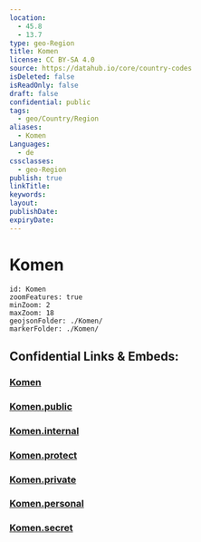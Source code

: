 ```yaml
---
location:
  - 45.8
  - 13.7
type: geo-Region
title: Komen
license: CC BY-SA 4.0
source: https://datahub.io/core/country-codes
isDeleted: false
isReadOnly: false
draft: false
confidential: public
tags:
  - geo/Country/Region
aliases:
  - Komen
Languages:
  - de
cssclasses:
  - geo-Region
publish: true
linkTitle:
keywords:
layout:
publishDate:
expiryDate:
---
```


# Komen

```leaflet
id: Komen
zoomFeatures: true 
minZoom: 2 
maxZoom: 18
geojsonFolder: ./Komen/
markerFolder: ./Komen/
```


## Confidential Links & Embeds: 

### [Komen](/_Standards/Earth/Continent/Europe/Europe~Central/Slovenia/Regions~Slovenia/Obalno-kraška/counties~Obalno-kraška/Komen.md) 

### [Komen.public](/_public/Earth/Continent/Europe/Europe~Central/Slovenia/Regions~Slovenia/Obalno-kraška/counties~Obalno-kraška/Komen.public.md) 

### [Komen.internal](/_internal/Earth/Continent/Europe/Europe~Central/Slovenia/Regions~Slovenia/Obalno-kraška/counties~Obalno-kraška/Komen.internal.md) 

### [Komen.protect](/_protect/Earth/Continent/Europe/Europe~Central/Slovenia/Regions~Slovenia/Obalno-kraška/counties~Obalno-kraška/Komen.protect.md) 

### [Komen.private](/_private/Earth/Continent/Europe/Europe~Central/Slovenia/Regions~Slovenia/Obalno-kraška/counties~Obalno-kraška/Komen.private.md) 

### [Komen.personal](/_personal/Earth/Continent/Europe/Europe~Central/Slovenia/Regions~Slovenia/Obalno-kraška/counties~Obalno-kraška/Komen.personal.md) 

### [Komen.secret](/_secret/Earth/Continent/Europe/Europe~Central/Slovenia/Regions~Slovenia/Obalno-kraška/counties~Obalno-kraška/Komen.secret.md)

